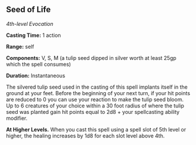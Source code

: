 ## Seed of Life

*4th-level Evocation*

**Casting Time:** 1 action

**Range:** self

**Components:** V, S, M (a tulip seed dipped in silver worth at least 25gp which the spell consumes)

**Duration:** Instantaneous

The silvered tulip seed used in the casting of this spell implants itself in the ground at your feet. Before the beginning of your next turn, if your hit points are reduced to 0 you can use your reaction to make the tulip seed bloom. Up to 6 creatures of your choice within a 30 foot radius of where the tulip seed was planted gain hit points equal to 2d8 + your spellcasting ability modifier. 

**At Higher Levels.** When you cast this spell using a spell slot of 5th level or higher, the healing increases by 1d8 for each slot level above 4th.